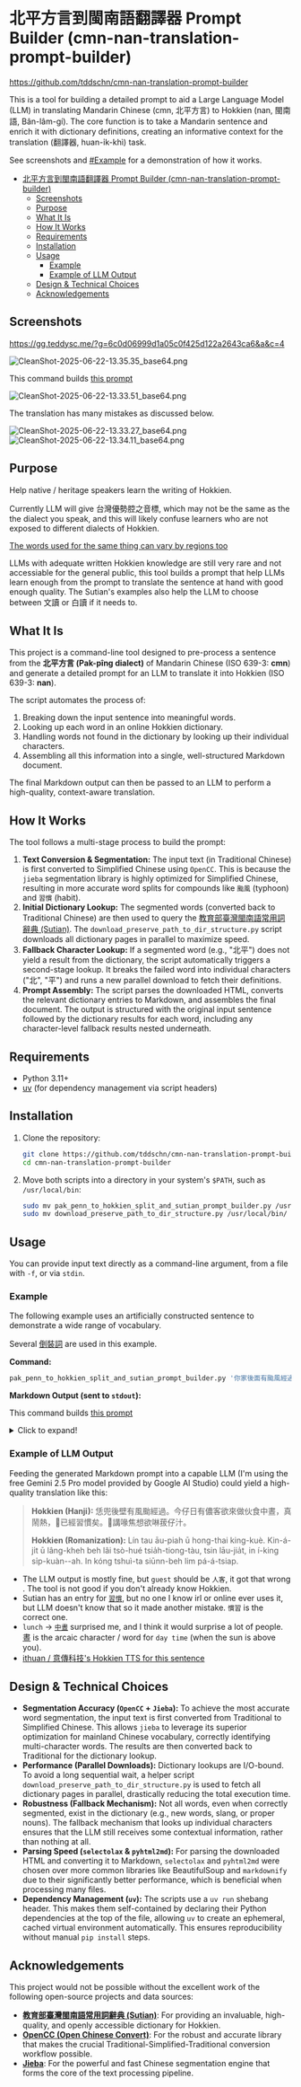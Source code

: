 # 北平方言到閩南語翻譯器 Prompt Builder (cmn-nan-translation-prompt-builder)

https://github.com/tddschn/cmn-nan-translation-prompt-builder

This is a tool for building a detailed prompt to aid a Large Language Model (LLM) in translating Mandarin Chinese (cmn, 北平方言) to Hokkien (nan, 閩南語, Bân-lâm-gí). The core function is to take a Mandarin sentence and enrich it with dictionary definitions, creating an informative context for the translation (翻譯器, huan-i̍k-khì) task.

See screenshots and [#Example](#example) for a demonstration of how it works.

- [北平方言到閩南語翻譯器 Prompt Builder (cmn-nan-translation-prompt-builder)](#北平方言到閩南語翻譯器-prompt-builder-cmn-nan-translation-prompt-builder)
  - [Screenshots](#screenshots)
  - [Purpose](#purpose)
  - [What It Is](#what-it-is)
  - [How It Works](#how-it-works)
  - [Requirements](#requirements)
  - [Installation](#installation)
  - [Usage](#usage)
    - [Example](#example)
    - [Example of LLM Output](#example-of-llm-output)
  - [Design \& Technical Choices](#design--technical-choices)
  - [Acknowledgements](#acknowledgements)


## Screenshots

https://gg.teddysc.me/?g=6c0d06999d1a05c0f425d122a2643ca6&a&c=4

![CleanShot-2025-06-22-13.35.35_base64.png](https://g.teddysc.me/tddschn/6c0d06999d1a05c0f425d122a2643ca6/CleanShot-2025-06-22-13.35.35_base64.png?b)

This command builds [this prompt](https://gist.github.com/tddschn/596c2b4f9243cd115578c2bfbd831524)

![CleanShot-2025-06-22-13.33.51_base64.png](https://g.teddysc.me/tddschn/6c0d06999d1a05c0f425d122a2643ca6/CleanShot-2025-06-22-13.33.51_base64.png?b)

The translation has many mistakes as discussed below.

![CleanShot-2025-06-22-13.33.27_base64.png](https://g.teddysc.me/tddschn/6c0d06999d1a05c0f425d122a2643ca6/CleanShot-2025-06-22-13.33.27_base64.png?b)
![CleanShot-2025-06-22-13.34.11_base64.png](https://g.teddysc.me/tddschn/6c0d06999d1a05c0f425d122a2643ca6/CleanShot-2025-06-22-13.34.11_base64.png?b)



## Purpose

Help native / heritage speakers learn the writing of Hokkien.

Currently LLM will give 台灣優勢腔之音標, which may not be the same as the the dialect you speak, and this will likely confuse learners who are not exposed to different dialects of Hokkien.

[The words used for the same thing can vary by regions too](https://everylittled.com/article/136815)

LLMs with adequate written Hokkien knowledge are still very rare and not accessiable for the general public, this tool builds a prompt that help LLMs learn enough from the prompt to translate the sentence at hand with good enough quality. The Sutian's examples also help the LLM to choose between 文讀 or 白讀 if it needs to.

## What It Is

This project is a command-line tool designed to pre-process a sentence from the **北平方言 (Pak-pîng dialect)** of Mandarin Chinese (ISO 639-3: **cmn**) and generate a detailed prompt for an LLM to translate it into Hokkien (ISO 639-3: **nan**).

The script automates the process of:
1.  Breaking down the input sentence into meaningful words.
2.  Looking up each word in an online Hokkien dictionary.
3.  Handling words not found in the dictionary by looking up their individual characters.
4.  Assembling all this information into a single, well-structured Markdown document.

The final Markdown output can then be passed to an LLM to perform a high-quality, context-aware translation.

## How It Works

The tool follows a multi-stage process to build the prompt:

1.  **Text Conversion & Segmentation:** The input text (in Traditional Chinese) is first converted to Simplified Chinese using `OpenCC`. This is because the `jieba` segmentation library is highly optimized for Simplified Chinese, resulting in more accurate word splits for compounds like `颱風` (typhoon) and `習慣` (habit).
2.  **Initial Dictionary Lookup:** The segmented words (converted back to Traditional Chinese) are then used to query the [教育部臺灣閩南語常用詞辭典 (Sutian)](https://sutian.moe.edu.tw/). The `download_preserve_path_to_dir_structure.py` script downloads all dictionary pages in parallel to maximize speed.
3.  **Fallback Character Lookup:** If a segmented word (e.g., "北平") does not yield a result from the dictionary, the script automatically triggers a second-stage lookup. It breaks the failed word into individual characters ("北", "平") and runs a new parallel download to fetch their definitions.
4.  **Prompt Assembly:** The script parses the downloaded HTML, converts the relevant dictionary entries to Markdown, and assembles the final document. The output is structured with the original input sentence followed by the dictionary results for each word, including any character-level fallback results nested underneath.

## Requirements

*   Python 3.11+
*   [uv](https://github.com/astral-sh/uv) (for dependency management via script headers)

## Installation

1. Clone the repository:
    ```bash
    git clone https://github.com/tddschn/cmn-nan-translation-prompt-builder
    cd cmn-nan-translation-prompt-builder
    ```

2. Move both scripts into a directory in your system's `$PATH`, such as `/usr/local/bin`:
    ```bash
    sudo mv pak_penn_to_hokkien_split_and_sutian_prompt_builder.py /usr/local/bin/
    sudo mv download_preserve_path_to_dir_structure.py /usr/local/bin/
    ```

## Usage

You can provide input text directly as a command-line argument, from a file with `-f`, or via `stdin`.

### Example

The following example uses an artificially constructed sentence to demonstrate a wide range of vocabulary.

Several [倒裝詞](http://www.shenpo.com.tw/reverse) are used in this example.

**Command:**
```bash
pak_penn_to_hokkien_split_and_sutian_prompt_builder.py '你家後面有颱風經過 今天有客人要來一起吃午飯 很熱鬧 他們已經習慣了 他們說口渴想喝芭樂汁'
```

**Markdown Output (sent to `stdout`):**

This command builds [this prompt](https://gist.github.com/tddschn/596c2b4f9243cd115578c2bfbd831524)

<details>
  <summary>Click to expand!</summary>
  

```markdown
# Translation Pre-processing Document

## Original Input

> 你家後面有颱風經過 今天有客人要來一起吃午飯 很熱鬧 他們已經習慣了 他們說口渴想喝芭樂汁

---

## Dictionary Lookup Results

### 詞語查詢：「你家」

*(...Dictionary results for 你家...)*

---

### 詞語查詢：「後面」

*(...Dictionary results for 後面...)*

---

### 詞語查詢：「颱風」

*(...Dictionary results for 颱風...)*

---

### 詞語查詢：「習慣」

*(...Dictionary results for 習慣...)*

---

### 詞語查詢：「芭樂汁」

#### └─ 字元查詢：「芭」

*(...Dictionary results for the character 芭...)*

#### └─ 字元查詢：「樂」

*(...Dictionary results for the character 樂...)*

#### └─ 字元查詢：「汁」

*(...Dictionary results for the character 汁...)*

---
### LLM INSTRUCTION

Based on the original text and the provided dictionary lookups for each word, please translate the "Original Input" from Beijing Dialect (Mandarin) into Hokkien. Use the dictionary examples to ensure the translation is natural and accurate.
```
</details>

### Example of LLM Output

Feeding the generated Markdown prompt into a capable LLM (I'm using the free Gemini 2.5 Pro model provided by Google AI Studio) could yield a high-quality translation like this:

> **Hokkien (Hanji):** 恁兜後壁有風颱經過。今仔日有儂客欲來做伙食中晝，真鬧熱，𪜶已經習慣矣。𪜶講喙焦想欲啉菝仔汁。
>
> **Hokkien (Romanization):** Lín tau āu-piah ū hong-thai king-kuè. Kin-á-ji̍t ū lâng-kheh beh lâi tsò-hué tsia̍h-tiong-tàu, tsin lāu-jia̍t, in í-king si̍p-kuàn--ah. In kóng tshuì-ta siūnn-beh lim pá-á-tsiap.

- The LLM output is mostly fine, but `guest` should be `人客`, it got that wrong . The tool is not good if you don't already know Hokkien.
- Sutian has an entry for [`習慣`](https://sutian.moe.edu.tw/zh-hant/tshiau/?lui=tai_su&tsha=%E7%BF%92%E6%85%A3), but no one I know irl or online ever uses it, but LLM doesn't know that so it made another mistake. `慣習` is the correct one.
- `lunch` -> [`中晝`](https://sutian.moe.edu.tw/zh-hant/su/713/#) surprised me, and I think it would surprise a lot of people. [晝](https://sutian.moe.edu.tw/zh-hant/tshiau/?lui=tai_su&tsha=%E6%99%9D) is the arcaic character / word for `day time` (when the sun is above you).
- [ithuan / 意傳科技's Hokkien TTS for this sentence](https://suisiann.ithuan.tw/%E8%AC%9B/%E6%81%81%E5%85%9C%E5%BE%8C%E5%A3%81%E6%9C%89%E9%A2%A8%E9%A2%B1%E7%B6%93%E9%81%8E%E3%80%82%E4%BB%8A%E4%BB%94%E6%97%A5%E6%9C%89%E4%BA%BA%E5%AE%A2%E6%AC%B2%E4%BE%86%E5%81%9A%E4%BC%99%E9%A3%9F%E4%B8%AD%E6%99%9D%EF%BC%8C%E7%9C%9F%E9%AC%A7%E7%86%B1%EF%BC%8C%F0%AA%9C%B6%E5%B7%B2%E7%B6%93%E7%BF%92%E6%85%A3%E7%9F%A3%E3%80%82%F0%AA%9C%B6%E8%AC%9B%E5%96%99%E7%84%A6%E6%83%B3%E6%AC%B2%E5%95%89%E8%8F%9D%E4%BB%94%E6%B1%81%E3%80%82)


## Design & Technical Choices

*   **Segmentation Accuracy (`OpenCC` + `Jieba`):** To achieve the most accurate word segmentation, the input text is first converted from Traditional to Simplified Chinese. This allows `jieba` to leverage its superior optimization for mainland Chinese vocabulary, correctly identifying multi-character words. The results are then converted back to Traditional for the dictionary lookup.
*   **Performance (Parallel Downloads):** Dictionary lookups are I/O-bound. To avoid a long sequential wait, a helper script `download_preserve_path_to_dir_structure.py` is used to fetch all dictionary pages in parallel, drastically reducing the total execution time.
*   **Robustness (Fallback Mechanism):** Not all words, even when correctly segmented, exist in the dictionary (e.g., new words, slang, or proper nouns). The fallback mechanism that looks up individual characters ensures that the LLM still receives some contextual information, rather than nothing at all.
*   **Parsing Speed (`selectolax` & `pyhtml2md`):** For parsing the downloaded HTML and converting it to Markdown, `selectolax` and `pyhtml2md` were chosen over more common libraries like BeautifulSoup and `markdownify` due to their significantly better performance, which is beneficial when processing many files.
*   **Dependency Management (`uv`):** The scripts use a `uv run` shebang header. This makes them self-contained by declaring their Python dependencies at the top of the file, allowing `uv` to create an ephemeral, cached virtual environment automatically. This ensures reproducibility without manual `pip install` steps.

## Acknowledgements

This project would not be possible without the excellent work of the following open-source projects and data sources:

*   **[教育部臺灣閩南語常用詞辭典 (Sutian)](https://sutian.moe.edu.tw/)**: For providing an invaluable, high-quality, and openly accessible dictionary for Hokkien.
*   **[OpenCC (Open Chinese Convert)](https://github.com/BYVoid/OpenCC)**: For the robust and accurate library that makes the crucial Traditional-Simplified-Traditional conversion workflow possible.
*   **[Jieba](https://github.com/fxsjy/jieba)**: For the powerful and fast Chinese segmentation engine that forms the core of the text processing pipeline.

<!-- ## License

This project is licensed under the MIT License. -->
